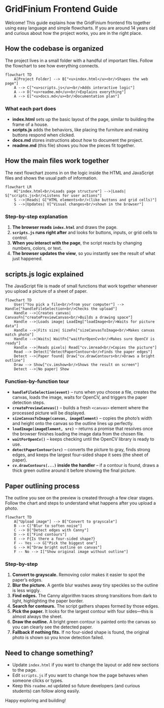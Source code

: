 # GridFinium Frontend Guide

Welcome! This guide explains how the GridFinium frontend fits together using easy language and simple flowcharts. If you are around 14 years old and curious about how the project works, you are in the right place.

## How the codebase is organized
The project lives in a small folder with a handful of important files. Follow the flowchart to see how everything connects.

```mermaid
flowchart TD
    A[Project Folder] --> B["<u>index.html</u><br/>Shapes the web page"]
    A --> C["<u>scripts.js</u><br/>Adds interactive logic"]
    A --> D["<u>readme.md</u><br/>Explains everything"]
    A --> E["<u>docs.md</u><br/>Documentation plan"]

```

### What each part does
- **index.html** sets up the basic layout of the page, similar to building the frame of a house.
- **scripts.js** adds the behaviors, like placing the furniture and making buttons respond when clicked.
- **docs.md** stores instructions about how to document the project.
- **readme.md** (this file) shows you how the pieces fit together.

## How the main files work together
The next flowchart zooms in on the logic inside the HTML and JavaScript files and shows the usual path of information.

```mermaid
flowchart LR
    H["index.html<br/>Loads page structure"] -->|Loads| S["scripts.js<br/>Listens for user actions"]
    S -->|Reads| G["HTML elements<br/>(like buttons and grid cells)"]
    S -->|Updates| V["Visual changes<br/>shown in the browser"]
```

### Step-by-step explanation
1. **The browser reads `index.html`** and draws the page.
2. **`scripts.js` runs right after** and looks for buttons, inputs, or grid cells to control.
3. **When you interact with the page**, the script reacts by changing numbers, colors, or text.
4. **The browser updates the view**, so you instantly see the result of what just happened.

## scripts.js logic explained
The JavaScript file is made of small functions that work together whenever you upload a picture of a sheet of paper.

```mermaid
flowchart TD
    User["You pick a file<br/>from your computer"] --> Handle["handleFileSelection<br/>Checks the upload"]
    Handle -->|Creates canvas| CanvasFn["createPreviewCanvas<br/>Builds a drawing space"]
    Handle -->|Loads image| LoadImg["loadImage<br/>Waits for picture data"]
    Handle -->|Fits size| SizeFn["sizeCanvasToImage<br/>Makes canvas match photo"]
    Handle -->|Waits| WaitFn["waitForOpenCv<br/>Makes sure OpenCV is ready"]
    Handle -->|Reads pixels| Read["cv.imread<br/>Copies the picture"]
    Read --> Detect["detectPaperContour<br/>Finds the paper edges"]
    Detect -->|Paper found| Draw["cv.drawContours<br/>Draws a bright outline"]
    Draw --> Show["cv.imshow<br/>Shows the result on screen"]
    Detect -->|No paper| Show
```

### Function-by-function tour
- **`handleFileSelection(event)`** – runs when you choose a file, creates the canvas, loads the image, waits for OpenCV, and triggers the paper detection steps.
- **`createPreviewCanvas()`** – builds a fresh `<canvas>` element where the processed picture will be displayed.
- **`sizeCanvasToImage(canvas, imageElement)`** – copies the photo’s width and height onto the canvas so the outline lines up perfectly.
- **`loadImage(imageElement, src)`** – returns a promise that resolves once the browser finishes loading the image data from the chosen file.
- **`waitForOpenCv()`** – keeps checking until the OpenCV library is ready to use.
- **`detectPaperContour(src)`** – converts the picture to gray, finds strong edges, and keeps the largest four-sided shape it sees (the sheet of paper).
- **`cv.drawContours(...)` inside the handler** – if a contour is found, draws a thick green outline around it before showing the final picture.

## Paper outlining process
The outline you see on the preview is created through a few clear stages. Follow the chart and steps to understand what happens after you upload a photo.

```mermaid
flowchart TD
    A["Upload image"] --> B["Convert to grayscale"]
    B --> C["Blur to soften noise"]
    C --> D["Detect edges with Canny"]
    D --> E["Find contours"]
    E --> F{Is there a four-sided shape?}
    F -- Yes --> G["Pick the biggest one"]
    G --> H["Draw bright outline on canvas"]
    F -- No --> I["Show original image without outline"]
```

### Step-by-step
1. **Convert to grayscale.** Removing color makes it easier to spot the paper’s edges.
2. **Blur the picture.** A gentle blur washes away tiny speckles so the outline is less wiggly.
3. **Find edges.** The Canny algorithm traces strong transitions from dark to light, highlighting the paper border.
4. **Search for contours.** The script gathers shapes formed by those edges.
5. **Pick the paper.** It looks for the largest contour with four sides—this is almost always the sheet.
6. **Draw the outline.** A bright green contour is painted onto the canvas so you can clearly see the detected paper.
7. **Fallback if nothing fits.** If no four-sided shape is found, the original photo is shown so you know detection failed.

## Need to change something?
- Update `index.html` if you want to change the layout or add new sections to the page.
- Edit `scripts.js` if you want to change how the page behaves when someone clicks or types.
- Keep this `readme.md` updated so future developers (and curious students) can follow along easily.

Happy exploring and building!
